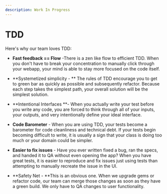 ```yaml
---
description: Work In Progress
---
```


# TDD

Here's why our team loves TDD:

* **Fast feedback == Flow** -There is a zen like flow to efficient TDD.  When you don't have to break your concentration to manually click through your webapp, your mind is able to stay more focused on the code itself.
* **Systemetized simplicity - ** The rules of TDD encourage you to get to green bar as quickly as possible and subsequently refactor.  Because each step takes the simplest path, your overall solution will be the simplest solution.
* **Intentional Interfaces **- When you actually write your test before you write any code, you are forced to think through all of your inputs, your outputs, and very intentionally define your ideal interface.
* **Code Barometer** - When you are using TDD, your tests become a barometer for code cleanliness and technical debt.  If your tests begin becoming difficult to write, it is usually a sign that your class is doing too much or your domain could be simpler.
* **Easier to fix issues** - Have you ever written fixed a bug, ran the specs, and handed it to QA without even opening the app?  When you have great tests, it is easier to reproduce and fix issues just using tests than attempting to manually recreate the issue in the UI.
*   **Safety Net - **This is an obvious one.  When we upgrade gems or refactor code, our team can merge those changes as soon as they have a green build.  We only have to QA changes to user functionality.

    &#x20;
